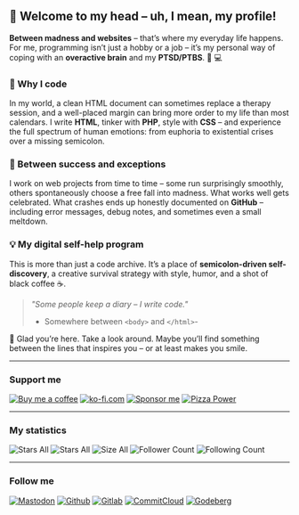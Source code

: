 ## 👋 Welcome to my head – uh, I mean, my profile!

**Between madness and websites** – that’s where my everyday life happens.
For me, programming isn’t just a hobby or a job –
it’s my personal way of coping with an **overactive brain** and my **PTSD/PTBS**. :brain: :computer:

### 💬 Why I code

In my world, a clean HTML document can sometimes replace a therapy session,
and a well-placed margin can bring more order to my life than most calendars.
I write **HTML**, tinker with **PHP**, style with **CSS** – and experience the full spectrum of human emotions:
from euphoria to existential crises over a missing semicolon.

### 🔄 Between success and exceptions

I work on web projects from time to time – some run surprisingly smoothly,
others spontaneously choose a free fall into madness.
What works well gets celebrated.
What crashes ends up honestly documented on **GitHub** – including error messages, debug notes, and sometimes even a small meltdown.

### 💡 My digital self-help program

This is more than just a code archive.
It’s a place of **semicolon-driven self-discovery**,
a creative survival strategy with style, humor, and a shot of black coffee :coffee:.

>_"Some people keep a diary – I write code."_
>- Somewhere between `<body>` and `</html>`-

🙏 Glad you’re here. Take a look around. Maybe you’ll find something between the lines that inspires you – or at least makes you smile.

---
### Support me
[![Buy me a coffee](https://mini-badges.rondevhub.de/icon/cuptogo/Buy_me_a_Coffee-c1d82f-222/flat "Buy me a coffee")](https://www.buymeacoffee.com/RonDev)
[![ko-fi.com](https://mini-badges.rondevhub.de/icon/cuptogo/ko--fi.com-c1d82f-222/flat "Buy me a coffee")](https://ko-fi.com/U6U31EV2VS)
[![Sponsor me](https://mini-badges.rondevhub.de/icon/hearts-red/Sponsor_me/flat "Sponsor me")](https://github.com/sponsors/RonDevHub)
[![Pizza Power](https://mini-badges.rondevhub.de/icon/pizzaslice/Buy_me_a_pizza/flat "Pizza Power")](https://www.paypal.com/paypalme/Depressionist1/4,99)

---
### My statistics
![Stars All](https://mini-badges.rondevhub.de/github/RonDevHub/Mini-Badges/stars-all "All my stars") ![Stars All](https://mini-badges.rondevhub.de/github/RonDevHub/Mini-Badges/repos_count "All Repos") ![Size All](https://mini-badges.rondevhub.de/github/RonDevHub/Mini-Badges/size_all "Size of all my files") ![Follower Count](https://mini-badges.rondevhub.de/github/RonDevHub/Mini-Badges/follower "Follower Count") ![Following Count](https://mini-badges.rondevhub.de/github/RonDevHub/Mini-Badges/following "Following Count")

---
### Follow me
[![Mastodon](https://mini-badges.rondevhub.de/icon/mastodon-8db9ca/Mastodon-8db9ca-222/flat "Mastodon")](https://mastodon.social/@RonDev)
[![Github](https://mini-badges.rondevhub.de/icon/github-f5f5f5/Github-f5f5f5-222/flat "Github")](https://github.com/RonDevHub)
[![Gitlab](https://mini-badges.rondevhub.de/icon/gitlab-fca326/Gitlab-fca326-222/flat "Gitlab")](https://gitlab.com/RonDevHub)
[![CommitCloud](https://mini-badges.rondevhub.de/icon/codecommit-84bd00/CommitCloud-84bd00-222/flat "CommitCloud")](https://commitcloud.net/RonDevHub)
[![Godeberg](https://mini-badges.rondevhub.de/icon/mountains-ecb731/Codeberg-ecb731-222/flat "Codeberg")](https://codeberg.org/RonDevHub)
